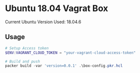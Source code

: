 # Ubuntu 18.04 Vagrat Box

Current Ubuntu Version Used: 18.04.6

## Usage

```powershell
# Setup Access token
$ENV:VAGRANT_CLOUD_TOKEN = "your-vagrant-cloud-access-token"

# Build and push
packer build -var 'version=0.0.1' .\box-config.pkr.hcl
```